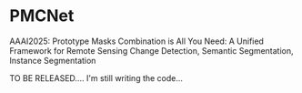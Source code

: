 # PMCNet

AAAI2025: Prototype Masks Combination is All You Need: A Unified Framework for Remote Sensing Change Detection, Semantic Segmentation, Instance Segmentation

TO BE RELEASED.... I'm still writing the code...
